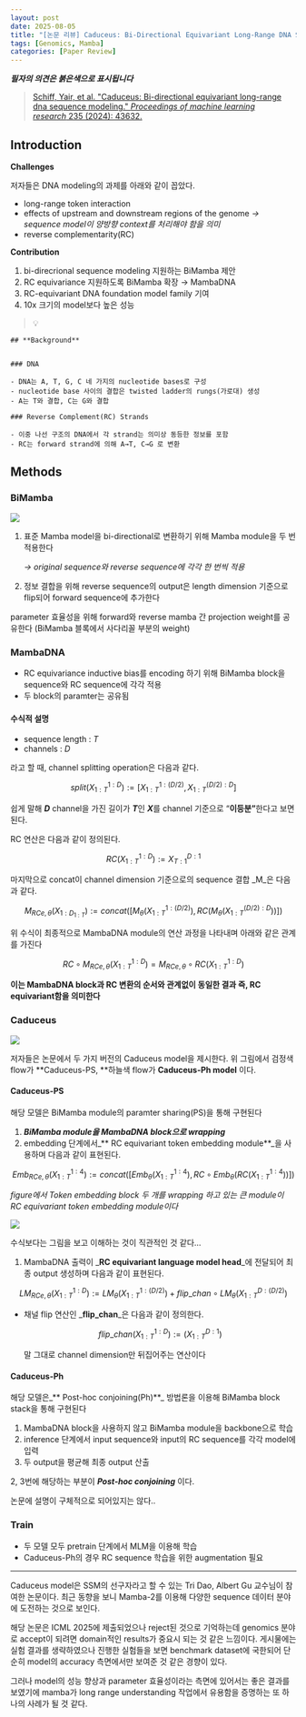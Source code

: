 ```yaml
---
layout: post
date: 2025-08-05
title: "[논문 리뷰] Caduceus: Bi-Directional Equivariant Long-Range DNA Sequence Modeling"
tags: [Genomics, Mamba]
categories: [Paper Review]
---
```


<span class="notion-red">_**필자의 의견은 붉은색으로 표시됩니다**_</span>


> [Schiff, Yair, et al. "Caduceus: Bi-directional equivariant long-range dna sequence modeling." ](https://pmc.ncbi.nlm.nih.gov/articles/PMC12189541/)[_Proceedings of machine learning research_](https://pmc.ncbi.nlm.nih.gov/articles/PMC12189541/)[ 235 (2024): 43632.](https://pmc.ncbi.nlm.nih.gov/articles/PMC12189541/)



## Introduction


**Challenges**


저자들은 DNA modeling의 과제를 아래와 같이 꼽았다.

- long-range token interaction
- effects of upstream and downstream regions of the genome 
_→ sequence model이 양방향 context를 처리해야 함을 의미_
- reverse complementarity(RC)

**Contribution**

1. bi-direcrional sequence modeling 지원하는 BiMamba 제안
1. RC equivariance 지원하도록 BiMamba 확장 → MambaDNA
1. RC-equivariant DNA foundation model family 기여
1. 10x 크기의 model보다 높은 성능

> 💡 


	## **Background**


	### DNA

	- DNA는 A, T, G, C 네 가지의 nucleotide bases로 구성
	- nucleotide base 사이의 결합은 twisted ladder의 rungs(가로대) 생성
	- A는 T와 결합, C는 G와 결합

	### Reverse Complement(RC) Strands

	- 이중 나선 구조의 DNA에서 각 strand는 의미상 동등한 정보를 포함
	- RC는 forward strand에 의해 A→T, C→G 로 변환


## Methods



### BiMamba


![](https://prod-files-secure.s3.us-west-2.amazonaws.com/542b861c-36a8-4051-84e5-8804b6728dba/2c247d59-7815-4980-99f0-8f0d21f445a7/image.png?X-Amz-Algorithm=AWS4-HMAC-SHA256&X-Amz-Content-Sha256=UNSIGNED-PAYLOAD&X-Amz-Credential=ASIAZI2LB466R7ZEV6VV%2F20250820%2Fus-west-2%2Fs3%2Faws4_request&X-Amz-Date=20250820T210108Z&X-Amz-Expires=3600&X-Amz-Security-Token=IQoJb3JpZ2luX2VjEJX%2F%2F%2F%2F%2F%2F%2F%2F%2F%2FwEaCXVzLXdlc3QtMiJGMEQCIGQfPqtf6vlr5Q%2Fw6Y%2BYY3NP6FyBoKOQ0KywqumwxVNGAiASJ%2FRGWy0nh9W3aO4lCDlur2y3wCrRyEpYIHdFjZAkuSqIBAje%2F%2F%2F%2F%2F%2F%2F%2F%2F%2F8BEAAaDDYzNzQyMzE4MzgwNSIMxzabdusFes5aSBUqKtwDupMSUzJxH7rsVpIT%2BaOnKUoNdN5QD9%2Bw0kd8tRHhMXYoKwoEnVLCrvFG5y5q9HRnZMc66Zy6t0yTrFgi2dMGBZiX3HhK1wklflrGQ5MyG5buhfGj%2FyK2qWoFbZkdDYqmtvoVhNvR4uET3dU4hvV1QU47NDb6ZOW1omTtJd82ce6ZegbOHNecZfGbDBe9lvSBiZqjK3oloGx9gqYVNJGTe4WYbXscu17VBZeOcwrp0xBxfYgsOMyUnxIpZbK2BqdgQVPT%2BI1jdjAK0oI%2BsjhNQsm%2Bh4z6bQzgO5emGZyi4gxp1t9HQBhaPRkLVgmHcmtSP15TE5KctEOxLB6yd1RpTFZjiMkQA9xtdGzgnrAwfCQQ9qflHAfP2pN86AEpvStB8ZGfDJC0HU4hwbELDLk4VaUIv1U9V5O8hmC1UveF8d4KoaBh3c4blYpS%2BmpW8uvMWADIfgO65ONRYtMZEPJ%2BtIIJsyl6umTR4YAqDhCla7w6iBukyVhvOWvAA4ZQ1OsNbhJciJCTfQVpA2baEWG%2F3j4l8C0PL8lxMgXezpoI0Q4zAxUcCwOkHdGl8i3zeyumtBPj2%2BM1B4sKe1TCCSAfcHHx%2B6lKQ350BGyiiQ%2BY5jE%2BAEZSjLgdv%2BgKvAQwjOOYxQY6pgEv49ibDlC2NIasBQxUqmVxxlBT%2B2Wg2JTgYgYDYKHgjUSo46CF6l68IbG2bl%2FaX9A2FOYDHM%2FzAGz%2FSJE8BsGZBjWs5TkvzPlOyrQ1ErnmE31kfqPKC6ideMJFSUevyHDtsFNPYkuHRy%2Bcjg0kEaq0ROGxOV8JH9sT2m25hGsAvC8w5pJ262mrzfR71%2B%2BAe3N9CJ5ebcAjQPI81eg31ogCejJKcJmC&X-Amz-Signature=c609ed98c31fe8c80962945d9a302e07939b33a14c87f81870e0f71b6e1cdba8&X-Amz-SignedHeaders=host&x-amz-checksum-mode=ENABLED&x-id=GetObject)

1. 표준 Mamba model을 bi-directional로 변환하기 위해 Mamba module을 두 번 적용한다

	_→ original sequence와 reverse sequence에 각각 한 번씩 적용_

1. 정보 결합을 위해 reverse sequence의 output은 length dimension 기준으로 flip되어 forward sequence에 추가한다

parameter 효율성을 위해 forward와 reverse mamba 간 projection weight를 공유한다 (BiMamba 블록에서 사다리꼴 부분의 weight)



### MambaDNA

- RC equivariance inductive bias를 encoding 하기 위해 BiMamba block을 sequence와 RC sequence에 각각 적용
- 두 block의 paramter는 공유됨


#### 수식적 설명

- sequence length : _T_
- channels : _D_

라고 할 때,  channel splitting operation은 다음과 같다.


$$
split(X^{1:D}_{1:T}):=[X^{1:(D/2)}_{1:T},X^{(D/2):D}_{1:T}]
$$


<span class="notion-red">쉽게 말해 </span><span class="notion-red">_**D**_</span><span class="notion-red"> channel을 가진 길이가 </span><span class="notion-red">_**T**_</span><span class="notion-red">인 </span><span class="notion-red">_**X**_</span><span class="notion-red">를 channel 기준으로 “</span><span class="notion-red">**이등분”**</span><span class="notion-red">한다고 보면 된다.</span>


RC 연산은 다음과 같이 정의된다.


$$
RC(X^{1:D}_{1:T}):=X^{D:1}_{T:1}
$$


마지막으로 concat이 channel dimension 기준으로의 sequence 결합 _M_은 다음과 같다.


$$
M_{RCe,\theta}(X_{1:D_{1:T}}):=concat([M_{\theta}(X^{1:(D/2)}_{1:T}),RC(M_{\theta}(X^{(D/2):D}_{1:T}))])
$$


위 수식이 최종적으로 MambaDNA module의 연산 과정을 나타내며 아래와 같은 관계를 가진다


$$
RC\circ M_{RCe,\theta}(X^{1:D}_{1:T}) = M_{RCe,\theta} \circ RC(X^{1:D}_{1:T})
$$


**이는 MambaDNA block과 RC 변환의 순서와 관계없이 동일한 결과 즉, RC equivariant함을 의미한다**



### Caduceus


![](https://prod-files-secure.s3.us-west-2.amazonaws.com/542b861c-36a8-4051-84e5-8804b6728dba/f94a60d7-8145-473b-aef9-7c68d3ec604a/image.png?X-Amz-Algorithm=AWS4-HMAC-SHA256&X-Amz-Content-Sha256=UNSIGNED-PAYLOAD&X-Amz-Credential=ASIAZI2LB466R7ZEV6VV%2F20250820%2Fus-west-2%2Fs3%2Faws4_request&X-Amz-Date=20250820T210108Z&X-Amz-Expires=3600&X-Amz-Security-Token=IQoJb3JpZ2luX2VjEJX%2F%2F%2F%2F%2F%2F%2F%2F%2F%2FwEaCXVzLXdlc3QtMiJGMEQCIGQfPqtf6vlr5Q%2Fw6Y%2BYY3NP6FyBoKOQ0KywqumwxVNGAiASJ%2FRGWy0nh9W3aO4lCDlur2y3wCrRyEpYIHdFjZAkuSqIBAje%2F%2F%2F%2F%2F%2F%2F%2F%2F%2F8BEAAaDDYzNzQyMzE4MzgwNSIMxzabdusFes5aSBUqKtwDupMSUzJxH7rsVpIT%2BaOnKUoNdN5QD9%2Bw0kd8tRHhMXYoKwoEnVLCrvFG5y5q9HRnZMc66Zy6t0yTrFgi2dMGBZiX3HhK1wklflrGQ5MyG5buhfGj%2FyK2qWoFbZkdDYqmtvoVhNvR4uET3dU4hvV1QU47NDb6ZOW1omTtJd82ce6ZegbOHNecZfGbDBe9lvSBiZqjK3oloGx9gqYVNJGTe4WYbXscu17VBZeOcwrp0xBxfYgsOMyUnxIpZbK2BqdgQVPT%2BI1jdjAK0oI%2BsjhNQsm%2Bh4z6bQzgO5emGZyi4gxp1t9HQBhaPRkLVgmHcmtSP15TE5KctEOxLB6yd1RpTFZjiMkQA9xtdGzgnrAwfCQQ9qflHAfP2pN86AEpvStB8ZGfDJC0HU4hwbELDLk4VaUIv1U9V5O8hmC1UveF8d4KoaBh3c4blYpS%2BmpW8uvMWADIfgO65ONRYtMZEPJ%2BtIIJsyl6umTR4YAqDhCla7w6iBukyVhvOWvAA4ZQ1OsNbhJciJCTfQVpA2baEWG%2F3j4l8C0PL8lxMgXezpoI0Q4zAxUcCwOkHdGl8i3zeyumtBPj2%2BM1B4sKe1TCCSAfcHHx%2B6lKQ350BGyiiQ%2BY5jE%2BAEZSjLgdv%2BgKvAQwjOOYxQY6pgEv49ibDlC2NIasBQxUqmVxxlBT%2B2Wg2JTgYgYDYKHgjUSo46CF6l68IbG2bl%2FaX9A2FOYDHM%2FzAGz%2FSJE8BsGZBjWs5TkvzPlOyrQ1ErnmE31kfqPKC6ideMJFSUevyHDtsFNPYkuHRy%2Bcjg0kEaq0ROGxOV8JH9sT2m25hGsAvC8w5pJ262mrzfR71%2B%2BAe3N9CJ5ebcAjQPI81eg31ogCejJKcJmC&X-Amz-Signature=62f9f92f41ddd7214d38acb4bb071ca847f22a773925fbad69a59501813610af&X-Amz-SignedHeaders=host&x-amz-checksum-mode=ENABLED&x-id=GetObject)


저자들은 논문에서 두 가지 버전의 Caduceus model을 제시한다. 위 그림에서 검정색 flow가 **Caduceus-PS, **하늘색 flow가 **Caduceus-Ph model** 이다.



#### Caduceus-PS


해당 모델은 BiMamba module의 paramter sharing(PS)을 통해 구현된다

1. _**BiMamba module을 MambaDNA block으로 wrapping**_
1. embedding 단계에서_** RC equivariant token embedding module**_을 사용하며 다음과 같이 표현된다.

$$
Emb_{RCe,\theta}(X^{1:4}_{1:T}):=concat([Emb_{\theta}(X^{1:4}_{1:T}),RC \circ Emb_{\theta}(RC(X^{1:4}_{1:T}))])
$$


_figure에서 Token embedding block 두 개를 wrapping 하고 있는 큰 module이 RC equivariant token embedding module이다_


![](https://prod-files-secure.s3.us-west-2.amazonaws.com/542b861c-36a8-4051-84e5-8804b6728dba/b175e4da-71eb-4e91-8c23-a06dabe673c9/image.png?X-Amz-Algorithm=AWS4-HMAC-SHA256&X-Amz-Content-Sha256=UNSIGNED-PAYLOAD&X-Amz-Credential=ASIAZI2LB466R7ZEV6VV%2F20250820%2Fus-west-2%2Fs3%2Faws4_request&X-Amz-Date=20250820T210108Z&X-Amz-Expires=3600&X-Amz-Security-Token=IQoJb3JpZ2luX2VjEJX%2F%2F%2F%2F%2F%2F%2F%2F%2F%2FwEaCXVzLXdlc3QtMiJGMEQCIGQfPqtf6vlr5Q%2Fw6Y%2BYY3NP6FyBoKOQ0KywqumwxVNGAiASJ%2FRGWy0nh9W3aO4lCDlur2y3wCrRyEpYIHdFjZAkuSqIBAje%2F%2F%2F%2F%2F%2F%2F%2F%2F%2F8BEAAaDDYzNzQyMzE4MzgwNSIMxzabdusFes5aSBUqKtwDupMSUzJxH7rsVpIT%2BaOnKUoNdN5QD9%2Bw0kd8tRHhMXYoKwoEnVLCrvFG5y5q9HRnZMc66Zy6t0yTrFgi2dMGBZiX3HhK1wklflrGQ5MyG5buhfGj%2FyK2qWoFbZkdDYqmtvoVhNvR4uET3dU4hvV1QU47NDb6ZOW1omTtJd82ce6ZegbOHNecZfGbDBe9lvSBiZqjK3oloGx9gqYVNJGTe4WYbXscu17VBZeOcwrp0xBxfYgsOMyUnxIpZbK2BqdgQVPT%2BI1jdjAK0oI%2BsjhNQsm%2Bh4z6bQzgO5emGZyi4gxp1t9HQBhaPRkLVgmHcmtSP15TE5KctEOxLB6yd1RpTFZjiMkQA9xtdGzgnrAwfCQQ9qflHAfP2pN86AEpvStB8ZGfDJC0HU4hwbELDLk4VaUIv1U9V5O8hmC1UveF8d4KoaBh3c4blYpS%2BmpW8uvMWADIfgO65ONRYtMZEPJ%2BtIIJsyl6umTR4YAqDhCla7w6iBukyVhvOWvAA4ZQ1OsNbhJciJCTfQVpA2baEWG%2F3j4l8C0PL8lxMgXezpoI0Q4zAxUcCwOkHdGl8i3zeyumtBPj2%2BM1B4sKe1TCCSAfcHHx%2B6lKQ350BGyiiQ%2BY5jE%2BAEZSjLgdv%2BgKvAQwjOOYxQY6pgEv49ibDlC2NIasBQxUqmVxxlBT%2B2Wg2JTgYgYDYKHgjUSo46CF6l68IbG2bl%2FaX9A2FOYDHM%2FzAGz%2FSJE8BsGZBjWs5TkvzPlOyrQ1ErnmE31kfqPKC6ideMJFSUevyHDtsFNPYkuHRy%2Bcjg0kEaq0ROGxOV8JH9sT2m25hGsAvC8w5pJ262mrzfR71%2B%2BAe3N9CJ5ebcAjQPI81eg31ogCejJKcJmC&X-Amz-Signature=b5813f3db822db986cef5c0e720ded5bf276ebf93b9734802f5eaf97a111767c&X-Amz-SignedHeaders=host&x-amz-checksum-mode=ENABLED&x-id=GetObject)


<span class="notion-red">수식보다는 그림을 보고 이해하는 것이 직관적인 것 같다…</span>

1. MambaDNA 출력이 _**RC equivariant language model head**_에 전달되어 최종 output 생성하며 다음과 같이 표현된다.

$$
LM_{RCe,\theta}(X^{1:D}_{1:T}):= LM_{\theta}(X^{1:(D/2)}_{1:T})+flip\_chan\circ LM_{\theta}(X^{D:(D/2)}_{1:T})
$$

- 채널 flip 연산인 _**flip\_chan**_은 다음과 같이 정의한다.

	$$
	flip\_chan(X^{1:D}_{1:T}):=(X^{D:1}_{1:T})
	$$


	말 그대로 channel dimension만 뒤집어주는 연산이다



#### Caduceus-Ph


해당 모델은_** Post-hoc conjoining(Ph)**_ 방법론을 이용해 BiMamba block stack을 통해 구현된다

1. MambaDNA block을 사용하지 않고 BiMamba module을 backbone으로 학습
1. inference 단계에서 input sequence와 input의 RC sequence를 각각 model에 입력
1. 두 output을 평균해 최종 output 산출

2, 3번에 해당하는 부분이 _**Post-hoc conjoining**_ 이다.


<span class="notion-red">논문에 설명이 구체적으로 되어있지는 않다..</span>



### Train

- 두 모델 모두 pretrain 단계에서 MLM을 이용해 학습
- Caduceus-Ph의 경우 RC sequence 학습을 위한 augmentation 필요

---


<span class="notion-red">Caduceus model은 SSM의 선구자라고 할 수 있는 Tri Dao, Albert Gu 교수님이 참여한 논문이다. 최근 동향을 보니 Mamba-2를 이용해 다양한 sequence 데이터 분야에 도전하는 것으로 보인다.</span>


<span class="notion-red">해당 논문은 ICML 2025에 제출되었으나 reject된 것으로 기억하는데 genomics 분야로 accept이 되려면 domain적인 results가 중요시 되는 것 같은 느낌이다. 게시물에는 실험 결과를 생략하였으나 진행한 실험들을 보면 benchmark dataset에 국한되어 단순히 model의 accuracy 측면에서만 보여준 것 같은 경향이 있다.</span>


<span class="notion-red">그러나 model의 성능 향상과 parameter 효율성이라는 측면에 있어서는 좋은 결과를 보였기에 mamba가 long range understanding 작업에서 유용함을 증명하는 또 하나의 사례가 될 것 같다.</span>

